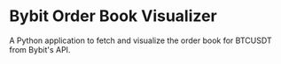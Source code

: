# Bybit Order Book Visualizer

A Python application to fetch and visualize the order book for BTCUSDT from Bybit's API.
